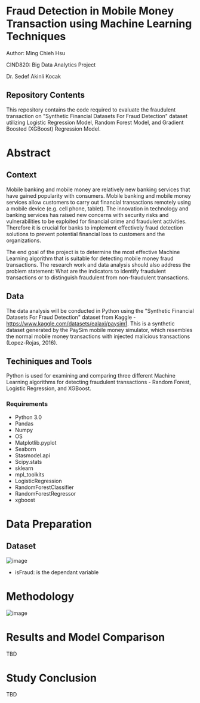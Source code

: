 # Fraud Detection in Mobile Money Transaction using Machine Learning Techniques
Author: Ming Chieh Hsu

CIND820: Big Data Analytics Project

Dr. Sedef Akinli Kocak

## Repository Contents
This repository contains the code required to evaluate the fraudulent transaction on "Synthetic Financial Datasets For Fraud Detection" dataset utilizing Logistic Regression Model, Random Forest Model, and Gradient Boosted (XGBoost) Regression Model.

# Abstract
## Context
Mobile banking and mobile money are relatively new banking services that have gained popularity with consumers. Mobile banking and mobile money services allow customers to carry out financial transactions remotely using a mobile device (e.g. cell phone, tablet). The innovation in technology and banking services has raised new concerns with security risks and vulnerabilities to be exploited for financial crime and fraudulent activities. Therefore it is crucial for banks to implement effectively fraud detection solutions to prevent potential financial loss to customers and the organizations.

The end goal of the project is to determine the most effective Machine Learning algorithm that is suitable for detecting mobile money fraud transactions. The research work and data analysis should also address the problem statement:  What are the indicators to identify fraudulent transactions or to distinguish fraudulent from non-fraudulent transactions.

## Data
The data analysis will be conducted in Python using the "Synthetic Financial Datasets For Fraud Detection" dataset from Kaggle - https://www.kaggle.com/datasets/ealaxi/paysim1. This is a synthetic dataset generated by the PaySim mobile money simulator, which resembles the normal mobile money transactions with injected malicious transactions (Lopez-Rojas, 2016).

## Techiniques and Tools
Python is used for examining and comparing three different Machine Learning algorithms for detecting fraudulent transactions - Random Forest, Logistic Regression, and XGBoost. 

### Requirements
- Python 3.0
- Pandas
- Numpy
- OS
- Matplotlib.pyplot
- Seaborn
- Stasmodel.api
- Scipy.stats
- sklearn
- mpl_toolkits
- LogisticRegression
- RandomForestClassifier
- RandomForestRegressor
- xgboost

# Data Preparation
## Dataset
![image](https://user-images.githubusercontent.com/106894445/176085597-a8327d7f-e699-4e1f-b695-642b35b84149.png)
- isFraud: is the dependant variable

# Methodology
![image](https://user-images.githubusercontent.com/106894445/176085806-f82614ae-68b9-4b75-add0-52c9714cb08d.png)

# Results and Model Comparison
TBD

# Study Conclusion
TBD
